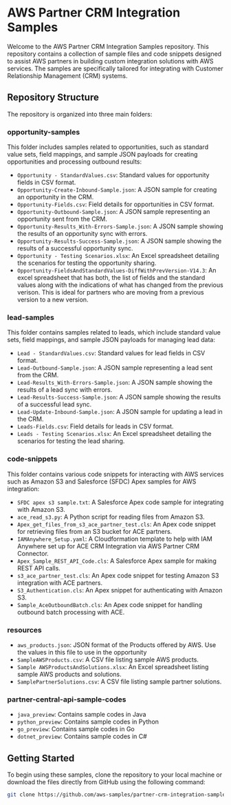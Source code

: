 # AWS Partner CRM Integration Samples

Welcome to the AWS Partner CRM Integration Samples repository. This repository contains a collection of sample files and code snippets designed to assist AWS partners in building custom integration solutions with AWS services. The samples are specifically tailored for integrating with Customer Relationship Management (CRM) systems.

## Repository Structure

The repository is organized into three main folders:

### opportunity-samples

This folder includes samples related to opportunities, such as standard value sets, field mappings, and sample JSON payloads for creating opportunities and processing outbound results:

- `Opportunity - StandardValues.csv`: Standard values for opportunity fields in CSV format.
- `Opportunity-Create-Inbound-Sample.json`: A JSON sample for creating an opportunity in the CRM.
- `Opportunity-Fields.csv`: Field details for opportunities in CSV format.
- `Opportunity-Outbound-Sample.json`: A JSON sample representing an opportunity sent from the CRM.
- `Opportunity-Results_With-Errors-Sample.json`: A JSON sample showing the results of an opportunity sync with errors.
- `Opportunity-Results-Success-Sample.json`: A JSON sample showing the results of a successful opportunity sync.
- `Opportunity - Testing Scenarios.xlsx`: An Excel spreadsheet detailing the scenarios for testing the opportunity sharing.
- `Opportunity-FieldsAndStandardValues-DiffWithPrevVersion-V14.3`: An excel spreadsheet that has both, the list of fields and the standard values along with the indications of what has changed from the previous verison. This is ideal for partners who are moving from a previous version to a new version.

### lead-samples

This folder contains samples related to leads, which include standard value sets, field mappings, and sample JSON payloads for managing lead data:

- `Lead - StandardValues.csv`: Standard values for lead fields in CSV format.
- `Lead-Outbound-Sample.json`: A JSON sample representing a lead sent from the CRM.
- `Lead-Results_With-Errors-Sample.json`: A JSON sample showing the results of a lead sync with errors.
- `Lead-Results-Success-Sample.json`: A JSON sample showing the results of a successful lead sync.
- `Lead-Update-Inbound-Sample.json`: A JSON sample for updating a lead in the CRM.
- `Leads-Fields.csv`: Field details for leads in CSV format.
- `Leads - Testing Scenarios.xlsx`: An Excel spreadsheet detailing the scenarios for testing the lead sharing.

### code-snippets

This folder contains various code snippets for interacting with AWS services such as Amazon S3 and Salesforce (SFDC) Apex samples for AWS integration:

- `SFDC apex s3 sample.txt`: A Salesforce Apex code sample for integrating with Amazon S3.
- `ace_read_s3.py`: A Python script for reading files from Amazon S3.
- `Apex_get_files_from_s3_ace_partner_test.cls`: An Apex code snippet for retrieving files from an S3 bucket for ACE partners.
- `IAMAnywhere_Setup.yaml`: A Cloudformation template to help with IAM Anywhere set up for ACE CRM Integration via AWS Partner CRM Connector.
- `Apex_Sample_REST_API_Code.cls`: A Salesforce Apex sample for making REST API calls.
- `s3_ace_partner_test.cls`: An Apex code snippet for testing Amazon S3 integration with ACE partners.
- `S3_Authentication.cls`: An Apex snippet for authenticating with Amazon S3.
- `Sample_AceOutboundBatch.cls`: An Apex code snippet for handling outbound batch processing with ACE.


### resources
- `aws_products.json`: JSON format of the Products offered by AWS. Use the values in this file to use in the opportunity
- `SampleAWSProducts.csv`: A CSV file listing sample AWS products.
- `Sample AWSProductsAndSolutions.xlsx`: An Excel spreadsheet listing sample AWS products and solutions.
- `SamplePartnerSolutions.csv`: A CSV file listing sample partner solutions.

### partner-central-api-sample-codes
- `java_preview`: Contains sample codes in Java
- `python_preview`: Contains sample codes in Python
- `go_preview`: Contains sample codes in Go
- `dotnet_preview`: Contains sample codes in C#

## Getting Started

To begin using these samples, clone the repository to your local machine or download the files directly from GitHub using the following command:

```bash
git clone https://github.com/aws-samples/partner-crm-integration-samples.git
```
